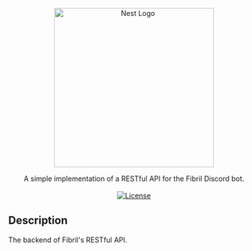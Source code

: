 <p align="center">
  <a href="https://fibril.xyz/" target="blank"><img src="https://fibril.xyz/assets/img/fibril-smug.gif" width="320" alt="Nest Logo" /></a>
</p>
<p align="center">
  A simple implementation of a RESTful API for the Fibril Discord bot.<br><br>
  <a href="https://opensource.org/licenses/Apache-2.0"><img src="https://img.shields.io/badge/License-Apache%202.0-blue.svg" alt="License" /></a>
</p>

## Description
The backend of Fibril's RESTful API.
